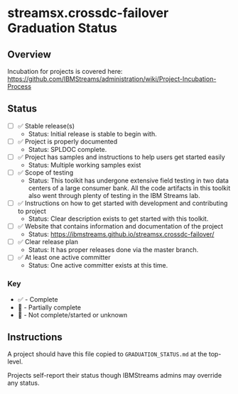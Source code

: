 # streamsx.crossdc-failover Graduation Status


## Overview
Incubation for projects is covered here: https://github.com/IBMStreams/administration/wiki/Project-Incubation-Process

## Status

- [ ] :white_check_mark: Stable release(s)
  * Status: Initial release is stable to begin with.
- [ ] :white_check_mark: Project is properly documented
  * Status: SPLDOC complete.
- [ ] :white_check_mark: Project has samples and instructions to help users get started easily
  * Status: Multiple working samples exist
- [ ] :white_check_mark: Scope of testing
  * Status: This toolkit has undergone extensive field testing in two data centers of a large consumer bank. All the code artifacts in this toolkit also went through plenty of testing in the IBM Streams lab.
- [ ] :white_check_mark: Instructions on how to get started with development and contributing to project
  * Status: Clear description exists to get started with this toolkit.
- [ ] :white_check_mark: Website that contains information and documentation of the project
  * Status: https://ibmstreams.github.io/streamsx.crossdc-failover/
- [ ] :white_check_mark: Clear release plan
  * Status: It has proper releases done via the master branch.
- [ ] :white_check_mark: At least one active committer
  * Status: One active committer exists at this time.

### Key
* :white_check_mark: - Complete
* :large_orange_diamond: - Partially complete
* :red_circle: - Not complete/started or unknown

## Instructions
A project should have this file copied to `GRADUATION_STATUS.md` at the top-level.

Projects self-report their status though IBMStreams admins may override any status.

